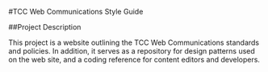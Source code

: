 #TCC Web Communications Style Guide

##Project Description

This project is a website outlining the TCC Web Communications standards and policies. In addition, it serves as a repository for design patterns used on the web site, and a coding reference for content editors and developers.
